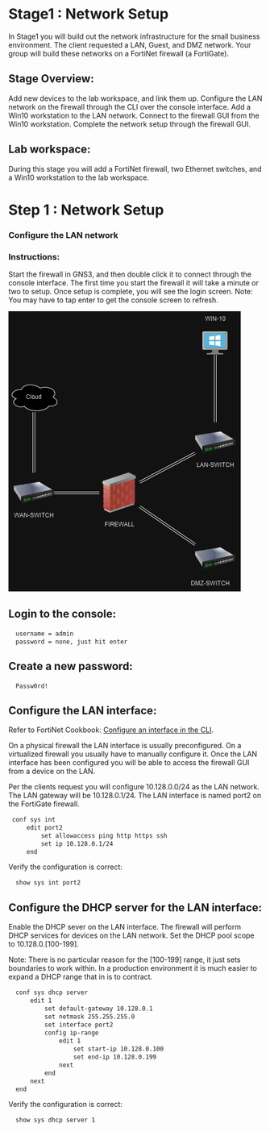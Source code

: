 # Stage1 : Network Setup
In Stage1 you will build out the network infrastructure for the small business environment.
The client requested a LAN, Guest, and DMZ network.
Your group will build these networks on a FortiNet firewall (a FortiGate).
## Stage Overview:
Add new devices to the lab workspace, and link them up.
Configure the LAN network on the firewall through the CLI over the console interface.
Add a Win10 workstation to the LAN network.
Connect to the firewall GUI from the Win10 workstation.
Complete the network setup through the firewall GUI.
## Lab workspace:
During this stage you will add a FortiNet firewall, two Ethernet switches, and a Win10 workstation to the lab workspace.

# Step 1 : Network Setup
### Configure the LAN network

### Instructions:
Start the firewall in GNS3, and then double click it to connect through the console interface.
The first time you start the firewall it will take a minute or two to setup.
Once setup is complete, you will see the login screen.
Note: You may have to tap enter to get the console screen to refresh.

![alt text](https://github.com/Gh0stSlayer/NTT-LAB/blob/main/Stage1.drawio.png?raw=true)

## Login to the console:
```
  username = admin
  password = none, just hit enter
```
## Create a new password:
```
  Passw0rd!
```
## Configure the LAN interface:
Refer to FortiNet Cookbook: [Configure an interface in the CLI](https://docs.fortinet.com/document/fortigate/6.2.0/cookbook/574723/interface-settings).

On a physical firewall the LAN interface is usually preconfigured. On a virtualized firewall you usually have to manually configure it. Once the LAN interface has been configured you will be able to access the firewall GUI from a device on the LAN.

Per the clients request you will configure 10.128.0.0/24 as the LAN network.
The LAN gateway will be 10.128.0.1/24.
The LAN interface is named port2 on the FortiGate firewall.
 ```
  conf sys int
      edit port2
          set allowaccess ping http https ssh
          set ip 10.128.0.1/24
      end
```

Verify the configuration is correct:
```
  show sys int port2
```

## Configure the DHCP server for the LAN interface:

Enable the DHCP sever on the LAN interface.
The firewall will perform DHCP services for devices on the LAN network.
Set the DHCP pool scope to 10.128.0.[100-199].

Note: There is no particular reason for the [100-199] range, it just sets boundaries to work within. In a production environment it is much easier to expand a DHCP range that in is to contract.
```
  conf sys dhcp server
      edit 1
          set default-gateway 10.128.0.1
          set netmask 255.255.255.0
          set interface port2
          config ip-range
              edit 1
                  set start-ip 10.128.0.100
                  set end-ip 10.128.0.199
              next
          end
      next
  end
```

Verify the configuration is correct:
```
  show sys dhcp server 1
```
